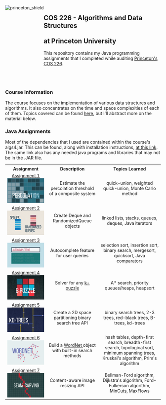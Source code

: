  <img src="https://www.cs.princeton.edu/courses/archive/spring20/cos226/images/princeton-shield.gif" alt=princeton_shield align=left height=210 />  

 ## COS 226 - Algorithms and Data Structures<br></br>at Princeton University  
 
 This repository contains my Java programming assignments that I completed while auditing [Princeton's COS 226](https://www.cs.princeton.edu/courses/archive/spring20/cos226/syllabus.php).
 <br></br>
 <br></br>
 ### Course Information
 The course focuses on the implementation of various data structures and algorithms. It also concentrates on the time and space complexities of each of them.
 Topics covered can be found [here](https://www.cs.princeton.edu/courses/archive/spring20/cos226/lectures.php), but I'll abstract more on the material below.  
 
 ### Java Assignments
 Most of the dependencies that I used are contained within the course's algs4.jar. This can be found, along with installation instructions, [at this link](https://algs4.cs.princeton.edu/code). The same link also has any needed java programs and libraries that may not be in the .JAR file.
 
 <table style="width:100%">
  <tr>
    <th>Assignment</th>
    <th>Description</th>
    <th>Topics Learned</th>
  </tr>
  <tr>
    <td>
     <div align="center">
       <a href="https://www.cs.princeton.edu/courses/archive/spring20/cos226/assignments/percolation/specification.php"> Assignment 1 </a>
     </div>
     <a href="https://github.com/ryanalbertson/COS226_Princeton_University/tree/master/Assignment1">
       <img src="./Assignment1/src/resources/logo.png" width = 300>
     </a>
    </td>
    <td>
      <div align="center"> Estimate the percolation threshold of a composite system </div>
    </td>
    <td> 
      <div align="center"> quick-union, weighted quick-union, Monte Carlo method </div>
    </td>
  </tr>
  <tr>
    <td>
      <div align="center">
        <a href="https://www.cs.princeton.edu/courses/archive/spring20/cos226/assignments/queues/specification.php"> Assignment 2 </a>
      </div>
      <a href="https://github.com/ryanalbertson/COS226_Princeton_University/tree/master/Assignment2">
        <img src="./Assignment2/src/resources/logo.png" width = 400>
      </a>       
    </td>
    <td>
      <div align="center"> Create Deque and RandomizedQueue objects </div>
    </td>
    <td>
      <div align="center"> linked lists, stacks, queues, deques, Java iterators </div>
    </td>
  </tr>
   <tr>
    <td>
      <div align="center">
        <a href="https://www.cs.princeton.edu/courses/archive/spring20/cos226/assignments/autocomplete/specification.php"> Assignment 3 </a>
      </div>
      <a href="https://github.com/ryanalbertson/COS226_Princeton_University/tree/master/Assignment3">
        <img src="./Assignment3/src/resources/logo.png" width = 300>
      </a>       
    </td>
    <td>
      <div align="center"> Autocomplete feature for user queries </div>
    </td>
    <td>
      <div align="center"> selection sort, insertion sort, binary search, mergesort, quicksort, Java comparators </div>
    </td>
  </tr>
   <tr>
    <td>
      <div align="center">
        <a href="https://www.cs.princeton.edu/courses/archive/spring20/cos226/assignments/8puzzle/specification.php"> Assignment 4 </a>
      </div>
      <a href="https://github.com/ryanalbertson/COS226_Princeton_University/tree/master/Assignment4">
        <img src="./Assignment4/src/resources/logo.png" width = 300>
      </a>       
    </td>
    <td>
      <div align="center"> Solver for any <a href="https://en.wikipedia.org/wiki/15_puzzle"> k-puzzle </a> </div>
    </td>
    <td>
     <div align="center"> A* search, priority queues/heaps, heapsort </div>
    </td>
  </tr>
   <tr>
    <td>
      <div align="center">
        <a href="https://www.cs.princeton.edu/courses/archive/spring20/cos226/assignments/kdtree/specification.php"> Assignment 5 </a>
      </div>
      <a href="https://github.com/ryanalbertson/COS226_Princeton_University/tree/master/Assignment5">
        <img src="./Assignment5/src/resources/logo.png" width = 300>
      </a>       
    </td>
    <td>
      <div align="center"> Create a 2D space partitioning binary search tree API </div>
    </td>
    <td>
      <div align="center"> binary search trees, 2-3 trees, red-black trees, B-trees, kd-trees </div>
    </td>
  </tr>
   <tr>
    <td>
      <div align="center">
        <a href="https://www.cs.princeton.edu/courses/archive/spring20/cos226/assignments/wordnet/specification.php"> Assignment 6 </a>
      </div>
      <a href="https://github.com/ryanalbertson/COS226_Princeton_University/tree/master/Assignment6">
        <img src="./Assignment6/src/resources/logo.png" width = 300>
      </a>       
    </td>
    <td>
      <div align="center"> Build a <a href="https://wordnet.princeton.edu"> WordNet </a> object with built-in search methods </div>
    </td>
    <td>
      <div align="center"> hash tables, depth-first search, breadth-first search, topological sort, minimum spanning trees, Kruskal's algorithm, Prim's algorithm </div>
    </td>
  </tr>
   <tr>
    <td>
      <div align="center">
        <a href="https://www.cs.princeton.edu/courses/archive/spring20/cos226/assignments/seam/specification.php"> Assignment 7 </a>
      </div>
      <a href="https://github.com/ryanalbertson/COS226_Princeton_University/tree/master/Assignment7">
        <img src="./Assignment7/src/resources/logo.png" width = 300>
      </a>       
    </td>
    <td>
      <div align="center"> Content-aware image resizing API </div>
    </td>
    <td>
      <div align="center"> Bellman-Ford algorithm, Dijkstra's algorithm, Ford-Fulkerson algorithm, MinCuts, MaxFlows </div>
    </td>
  </tr>
</table>
